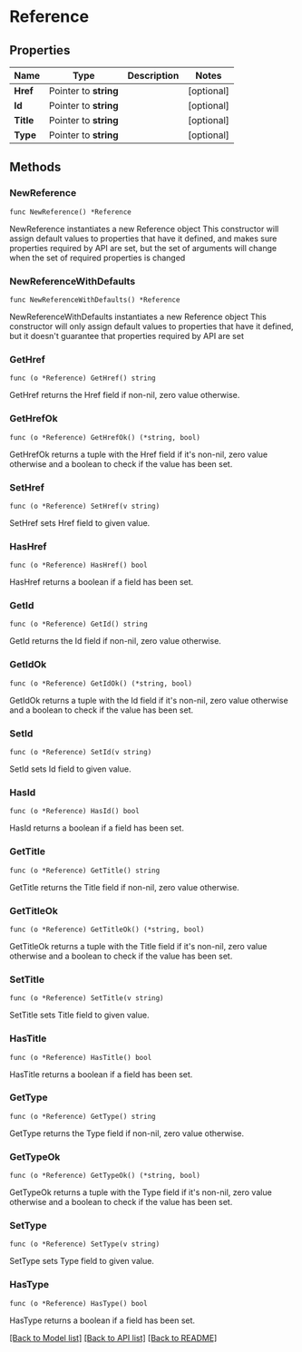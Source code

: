# Reference

## Properties

Name | Type | Description | Notes
------------ | ------------- | ------------- | -------------
**Href** | Pointer to **string** |  | [optional] 
**Id** | Pointer to **string** |  | [optional] 
**Title** | Pointer to **string** |  | [optional] 
**Type** | Pointer to **string** |  | [optional] 

## Methods

### NewReference

`func NewReference() *Reference`

NewReference instantiates a new Reference object
This constructor will assign default values to properties that have it defined,
and makes sure properties required by API are set, but the set of arguments
will change when the set of required properties is changed

### NewReferenceWithDefaults

`func NewReferenceWithDefaults() *Reference`

NewReferenceWithDefaults instantiates a new Reference object
This constructor will only assign default values to properties that have it defined,
but it doesn't guarantee that properties required by API are set

### GetHref

`func (o *Reference) GetHref() string`

GetHref returns the Href field if non-nil, zero value otherwise.

### GetHrefOk

`func (o *Reference) GetHrefOk() (*string, bool)`

GetHrefOk returns a tuple with the Href field if it's non-nil, zero value otherwise
and a boolean to check if the value has been set.

### SetHref

`func (o *Reference) SetHref(v string)`

SetHref sets Href field to given value.

### HasHref

`func (o *Reference) HasHref() bool`

HasHref returns a boolean if a field has been set.

### GetId

`func (o *Reference) GetId() string`

GetId returns the Id field if non-nil, zero value otherwise.

### GetIdOk

`func (o *Reference) GetIdOk() (*string, bool)`

GetIdOk returns a tuple with the Id field if it's non-nil, zero value otherwise
and a boolean to check if the value has been set.

### SetId

`func (o *Reference) SetId(v string)`

SetId sets Id field to given value.

### HasId

`func (o *Reference) HasId() bool`

HasId returns a boolean if a field has been set.

### GetTitle

`func (o *Reference) GetTitle() string`

GetTitle returns the Title field if non-nil, zero value otherwise.

### GetTitleOk

`func (o *Reference) GetTitleOk() (*string, bool)`

GetTitleOk returns a tuple with the Title field if it's non-nil, zero value otherwise
and a boolean to check if the value has been set.

### SetTitle

`func (o *Reference) SetTitle(v string)`

SetTitle sets Title field to given value.

### HasTitle

`func (o *Reference) HasTitle() bool`

HasTitle returns a boolean if a field has been set.

### GetType

`func (o *Reference) GetType() string`

GetType returns the Type field if non-nil, zero value otherwise.

### GetTypeOk

`func (o *Reference) GetTypeOk() (*string, bool)`

GetTypeOk returns a tuple with the Type field if it's non-nil, zero value otherwise
and a boolean to check if the value has been set.

### SetType

`func (o *Reference) SetType(v string)`

SetType sets Type field to given value.

### HasType

`func (o *Reference) HasType() bool`

HasType returns a boolean if a field has been set.


[[Back to Model list]](../README.md#documentation-for-models) [[Back to API list]](../README.md#documentation-for-api-endpoints) [[Back to README]](../README.md)


